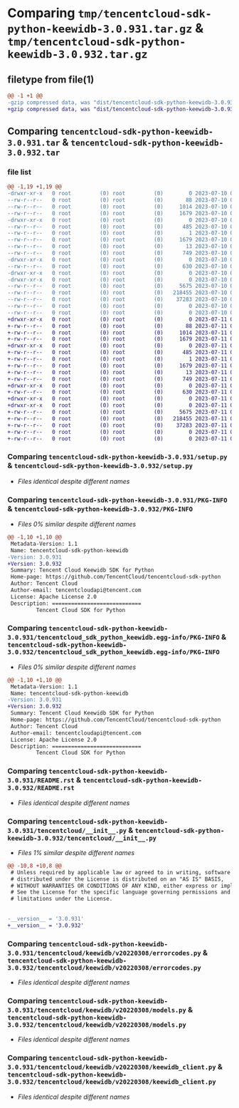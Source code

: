 # Comparing `tmp/tencentcloud-sdk-python-keewidb-3.0.931.tar.gz` & `tmp/tencentcloud-sdk-python-keewidb-3.0.932.tar.gz`

## filetype from file(1)

```diff
@@ -1 +1 @@
-gzip compressed data, was "dist/tencentcloud-sdk-python-keewidb-3.0.931.tar", last modified: Mon Jul 10 00:43:14 2023, max compression
+gzip compressed data, was "dist/tencentcloud-sdk-python-keewidb-3.0.932.tar", last modified: Tue Jul 11 00:48:27 2023, max compression
```

## Comparing `tencentcloud-sdk-python-keewidb-3.0.931.tar` & `tencentcloud-sdk-python-keewidb-3.0.932.tar`

### file list

```diff
@@ -1,19 +1,19 @@
-drwxr-xr-x   0 root         (0) root         (0)        0 2023-07-10 00:43:14.000000 tencentcloud-sdk-python-keewidb-3.0.931/
--rw-r--r--   0 root         (0) root         (0)       88 2023-07-10 00:43:14.000000 tencentcloud-sdk-python-keewidb-3.0.931/setup.cfg
--rw-r--r--   0 root         (0) root         (0)     1014 2023-07-10 00:43:14.000000 tencentcloud-sdk-python-keewidb-3.0.931/setup.py
--rw-r--r--   0 root         (0) root         (0)     1679 2023-07-10 00:43:14.000000 tencentcloud-sdk-python-keewidb-3.0.931/PKG-INFO
-drwxr-xr-x   0 root         (0) root         (0)        0 2023-07-10 00:43:14.000000 tencentcloud-sdk-python-keewidb-3.0.931/tencentcloud_sdk_python_keewidb.egg-info/
--rw-r--r--   0 root         (0) root         (0)      485 2023-07-10 00:43:14.000000 tencentcloud-sdk-python-keewidb-3.0.931/tencentcloud_sdk_python_keewidb.egg-info/SOURCES.txt
--rw-r--r--   0 root         (0) root         (0)        1 2023-07-10 00:43:14.000000 tencentcloud-sdk-python-keewidb-3.0.931/tencentcloud_sdk_python_keewidb.egg-info/dependency_links.txt
--rw-r--r--   0 root         (0) root         (0)     1679 2023-07-10 00:43:14.000000 tencentcloud-sdk-python-keewidb-3.0.931/tencentcloud_sdk_python_keewidb.egg-info/PKG-INFO
--rw-r--r--   0 root         (0) root         (0)       13 2023-07-10 00:43:14.000000 tencentcloud-sdk-python-keewidb-3.0.931/tencentcloud_sdk_python_keewidb.egg-info/top_level.txt
--rw-r--r--   0 root         (0) root         (0)      749 2023-07-10 00:43:14.000000 tencentcloud-sdk-python-keewidb-3.0.931/README.rst
-drwxr-xr-x   0 root         (0) root         (0)        0 2023-07-10 00:43:14.000000 tencentcloud-sdk-python-keewidb-3.0.931/tencentcloud/
--rw-r--r--   0 root         (0) root         (0)      630 2023-07-10 00:43:14.000000 tencentcloud-sdk-python-keewidb-3.0.931/tencentcloud/__init__.py
-drwxr-xr-x   0 root         (0) root         (0)        0 2023-07-10 00:43:14.000000 tencentcloud-sdk-python-keewidb-3.0.931/tencentcloud/keewidb/
-drwxr-xr-x   0 root         (0) root         (0)        0 2023-07-10 00:43:14.000000 tencentcloud-sdk-python-keewidb-3.0.931/tencentcloud/keewidb/v20220308/
--rw-r--r--   0 root         (0) root         (0)     5675 2023-07-10 00:43:14.000000 tencentcloud-sdk-python-keewidb-3.0.931/tencentcloud/keewidb/v20220308/errorcodes.py
--rw-r--r--   0 root         (0) root         (0)   218455 2023-07-10 00:43:14.000000 tencentcloud-sdk-python-keewidb-3.0.931/tencentcloud/keewidb/v20220308/models.py
--rw-r--r--   0 root         (0) root         (0)    37283 2023-07-10 00:43:14.000000 tencentcloud-sdk-python-keewidb-3.0.931/tencentcloud/keewidb/v20220308/keewidb_client.py
--rw-r--r--   0 root         (0) root         (0)        0 2023-07-10 00:43:14.000000 tencentcloud-sdk-python-keewidb-3.0.931/tencentcloud/keewidb/v20220308/__init__.py
--rw-r--r--   0 root         (0) root         (0)        0 2023-07-10 00:43:14.000000 tencentcloud-sdk-python-keewidb-3.0.931/tencentcloud/keewidb/__init__.py
+drwxr-xr-x   0 root         (0) root         (0)        0 2023-07-11 00:48:27.000000 tencentcloud-sdk-python-keewidb-3.0.932/
+-rw-r--r--   0 root         (0) root         (0)       88 2023-07-11 00:48:27.000000 tencentcloud-sdk-python-keewidb-3.0.932/setup.cfg
+-rw-r--r--   0 root         (0) root         (0)     1014 2023-07-11 00:48:27.000000 tencentcloud-sdk-python-keewidb-3.0.932/setup.py
+-rw-r--r--   0 root         (0) root         (0)     1679 2023-07-11 00:48:27.000000 tencentcloud-sdk-python-keewidb-3.0.932/PKG-INFO
+drwxr-xr-x   0 root         (0) root         (0)        0 2023-07-11 00:48:27.000000 tencentcloud-sdk-python-keewidb-3.0.932/tencentcloud_sdk_python_keewidb.egg-info/
+-rw-r--r--   0 root         (0) root         (0)      485 2023-07-11 00:48:27.000000 tencentcloud-sdk-python-keewidb-3.0.932/tencentcloud_sdk_python_keewidb.egg-info/SOURCES.txt
+-rw-r--r--   0 root         (0) root         (0)        1 2023-07-11 00:48:27.000000 tencentcloud-sdk-python-keewidb-3.0.932/tencentcloud_sdk_python_keewidb.egg-info/dependency_links.txt
+-rw-r--r--   0 root         (0) root         (0)     1679 2023-07-11 00:48:27.000000 tencentcloud-sdk-python-keewidb-3.0.932/tencentcloud_sdk_python_keewidb.egg-info/PKG-INFO
+-rw-r--r--   0 root         (0) root         (0)       13 2023-07-11 00:48:27.000000 tencentcloud-sdk-python-keewidb-3.0.932/tencentcloud_sdk_python_keewidb.egg-info/top_level.txt
+-rw-r--r--   0 root         (0) root         (0)      749 2023-07-11 00:48:27.000000 tencentcloud-sdk-python-keewidb-3.0.932/README.rst
+drwxr-xr-x   0 root         (0) root         (0)        0 2023-07-11 00:48:27.000000 tencentcloud-sdk-python-keewidb-3.0.932/tencentcloud/
+-rw-r--r--   0 root         (0) root         (0)      630 2023-07-11 00:48:27.000000 tencentcloud-sdk-python-keewidb-3.0.932/tencentcloud/__init__.py
+drwxr-xr-x   0 root         (0) root         (0)        0 2023-07-11 00:48:27.000000 tencentcloud-sdk-python-keewidb-3.0.932/tencentcloud/keewidb/
+drwxr-xr-x   0 root         (0) root         (0)        0 2023-07-11 00:48:27.000000 tencentcloud-sdk-python-keewidb-3.0.932/tencentcloud/keewidb/v20220308/
+-rw-r--r--   0 root         (0) root         (0)     5675 2023-07-11 00:48:27.000000 tencentcloud-sdk-python-keewidb-3.0.932/tencentcloud/keewidb/v20220308/errorcodes.py
+-rw-r--r--   0 root         (0) root         (0)   218455 2023-07-11 00:48:27.000000 tencentcloud-sdk-python-keewidb-3.0.932/tencentcloud/keewidb/v20220308/models.py
+-rw-r--r--   0 root         (0) root         (0)    37283 2023-07-11 00:48:27.000000 tencentcloud-sdk-python-keewidb-3.0.932/tencentcloud/keewidb/v20220308/keewidb_client.py
+-rw-r--r--   0 root         (0) root         (0)        0 2023-07-11 00:48:27.000000 tencentcloud-sdk-python-keewidb-3.0.932/tencentcloud/keewidb/v20220308/__init__.py
+-rw-r--r--   0 root         (0) root         (0)        0 2023-07-11 00:48:27.000000 tencentcloud-sdk-python-keewidb-3.0.932/tencentcloud/keewidb/__init__.py
```

### Comparing `tencentcloud-sdk-python-keewidb-3.0.931/setup.py` & `tencentcloud-sdk-python-keewidb-3.0.932/setup.py`

 * *Files identical despite different names*

### Comparing `tencentcloud-sdk-python-keewidb-3.0.931/PKG-INFO` & `tencentcloud-sdk-python-keewidb-3.0.932/PKG-INFO`

 * *Files 0% similar despite different names*

```diff
@@ -1,10 +1,10 @@
 Metadata-Version: 1.1
 Name: tencentcloud-sdk-python-keewidb
-Version: 3.0.931
+Version: 3.0.932
 Summary: Tencent Cloud Keewidb SDK for Python
 Home-page: https://github.com/TencentCloud/tencentcloud-sdk-python
 Author: Tencent Cloud
 Author-email: tencentcloudapi@tencent.com
 License: Apache License 2.0
 Description: ============================
         Tencent Cloud SDK for Python
```

### Comparing `tencentcloud-sdk-python-keewidb-3.0.931/tencentcloud_sdk_python_keewidb.egg-info/PKG-INFO` & `tencentcloud-sdk-python-keewidb-3.0.932/tencentcloud_sdk_python_keewidb.egg-info/PKG-INFO`

 * *Files 0% similar despite different names*

```diff
@@ -1,10 +1,10 @@
 Metadata-Version: 1.1
 Name: tencentcloud-sdk-python-keewidb
-Version: 3.0.931
+Version: 3.0.932
 Summary: Tencent Cloud Keewidb SDK for Python
 Home-page: https://github.com/TencentCloud/tencentcloud-sdk-python
 Author: Tencent Cloud
 Author-email: tencentcloudapi@tencent.com
 License: Apache License 2.0
 Description: ============================
         Tencent Cloud SDK for Python
```

### Comparing `tencentcloud-sdk-python-keewidb-3.0.931/README.rst` & `tencentcloud-sdk-python-keewidb-3.0.932/README.rst`

 * *Files identical despite different names*

### Comparing `tencentcloud-sdk-python-keewidb-3.0.931/tencentcloud/__init__.py` & `tencentcloud-sdk-python-keewidb-3.0.932/tencentcloud/__init__.py`

 * *Files 1% similar despite different names*

```diff
@@ -10,8 +10,8 @@
 # Unless required by applicable law or agreed to in writing, software
 # distributed under the License is distributed on an "AS IS" BASIS,
 # WITHOUT WARRANTIES OR CONDITIONS OF ANY KIND, either express or implied.
 # See the License for the specific language governing permissions and
 # limitations under the License.
 
 
-__version__ = '3.0.931'
+__version__ = '3.0.932'
```

### Comparing `tencentcloud-sdk-python-keewidb-3.0.931/tencentcloud/keewidb/v20220308/errorcodes.py` & `tencentcloud-sdk-python-keewidb-3.0.932/tencentcloud/keewidb/v20220308/errorcodes.py`

 * *Files identical despite different names*

### Comparing `tencentcloud-sdk-python-keewidb-3.0.931/tencentcloud/keewidb/v20220308/models.py` & `tencentcloud-sdk-python-keewidb-3.0.932/tencentcloud/keewidb/v20220308/models.py`

 * *Files identical despite different names*

### Comparing `tencentcloud-sdk-python-keewidb-3.0.931/tencentcloud/keewidb/v20220308/keewidb_client.py` & `tencentcloud-sdk-python-keewidb-3.0.932/tencentcloud/keewidb/v20220308/keewidb_client.py`

 * *Files identical despite different names*

